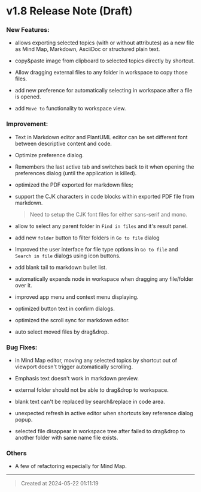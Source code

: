# v1.8 Release Note (Draft)

### New Features:

* allows exporting selected topics (with or without attributes) as a new file as Mind Map, Markdown, AsciiDoc or structured plain text. 

* copy&paste image from clipboard to selected topics directly by shortcut.  

* Allow dragging external files to any folder in workspace to copy those files.  

* add new preference for automatically selecting in workspace after a file is opened.  

* add `Move to` functionality to workspace view. 


### Improvement:

* Text in Markdown editor and PlantUML editor can be set different font between descriptive content and code.  

* Optimize preference dialog.

* Remembers the last active tab and switches back to it when opening the preferences dialog (until the application is killed).

* optimized the PDF exported for markdown files;

* support the CJK characters in code blocks within exported PDF file from markdown.
	> Need to setup the CJK font files for either sans-serif and mono.

* allow to select any parent folder in `Find in files` and it's result panel.

* add new `folder` button to filter folders in `Go to file` dialog

* Improved the user interface for file type options in `Go to file` and `Search in file` dialogs using icon buttons.

* add blank tail to markdown bullet list.

* automatically expands node in workspace when dragging any file/folder over it.

* improved app menu and context menu displaying.

* optimized button text in confirm dialogs.

* optimized the scroll sync for markdown editor.

* auto select moved files by drag&drop.


### Bug Fixes:

* in Mind Map editor, moving any selected topics by shortcut out of viewport doesn't trigger automatically scrolling.

* Emphasis text doesn't work in markdown preview.

* external folder should not be able to drag&drop to workspace.

* blank text can't be replaced by search&replace in code area.

* unexpected refresh in active editor when shortcuts key reference dialog popup.  

* selected file disappear in workspace tree after failed to drag&drop to another folder with same name file exists.

### Others

* A few of refactoring especially for Mind Map.  

---
> Created at 2024-05-22 01:11:19
